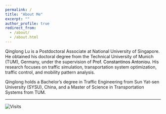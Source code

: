 ```yaml
---
permalink: /
title: "About Me"
excerpt: ""
author_profile: true
redirect_from: 
  - /about/
  - /about.html
---
```

<head>
  <style>
  a:link {
    color: black;
    background-color: transparent;
    text-decoration: none;
  }
  a:visited {
    color: black;
    background-color: transparent;
    text-decoration: none;
  }
  a:hover {
    color: #2E86C1;
    background-color: transparent;
    /* text-decoration: underline; */
  }
  </style>
</head>

<!-- ## Biography -->

Qinglong Lu is a Postdoctoral Associate at National University of Singapore. He obtained his doctoral degree from the Technical University of Munich (TUM), Germany, under the supervision of [Prof. Constantinos Antoniou](https://www.mos.ed.tum.de/en/vvs/mitarbeiterinnen/constantinos-antoniou/). His research focuses on traffic simulation, transportation system optimization, traffic control, and mobility pattern analysis.

Qinglong holds a Bachelor’s degree in Traffic Engineering from Sun Yat-sen University (SYSU), China, and a Master of Science in Transportation Systems from TUM.

-----

![Visits](https://visitor-badge.laobi.icu/badge?page_id=LastStriker11.laststriker11.github.io)